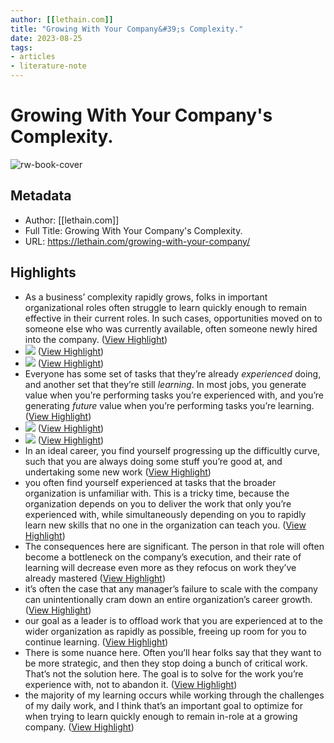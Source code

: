 ```yaml
---
author: [[lethain.com]]
title: "Growing With Your Company&#39;s Complexity."
date: 2023-08-25
tags: 
- articles
- literature-note
---
```

# Growing With Your Company's Complexity.

![rw-book-cover](https://lethain.com/static/blog/2019/dnm-hero.png)

## Metadata
- Author: [[lethain.com]]
- Full Title: Growing With Your Company's Complexity.
- URL: https://lethain.com/growing-with-your-company/

## Highlights
- As a business’ complexity rapidly grows, folks in important organizational roles often struggle to learn quickly enough to remain effective in their current roles. In such cases, opportunities moved on to someone else who was currently available, often someone newly hired into the company. ([View Highlight](https://read.readwise.io/read/01gs6b98yg56kxceh4r9tdffhk))
- ![](https://lethain.com/static/blog/2019/dnm-simple.png) ([View Highlight](https://read.readwise.io/read/01gs6ba4m6mgeh3k93nz19j09n))
- ![](https://lethain.com/static/blog/2019/dnm-simple.png) ([View Highlight](https://read.readwise.io/read/01gs6ba4mrv32epq6by3yrtjvt))
- Everyone has some set of tasks that they’re already *experienced* doing, and another set that they’re still *learning*. In most jobs, you generate value when you’re performing tasks you’re experienced with, and you’re generating *future* value when you’re performing tasks you’re learning. ([View Highlight](https://read.readwise.io/read/01gs6ba1m83jtvaakaqw12syw9))
- ![](https://lethain.com/static/blog/2019/dnm-over-time.png) ([View Highlight](https://read.readwise.io/read/01gs6baf612c8y34j87yjf1wcb))
- ![](https://lethain.com/static/blog/2019/dnm-over-time.png) ([View Highlight](https://read.readwise.io/read/01gs6baf63dd512frtk2se17r3))
- In an ideal career, you find yourself progressing up the difficultly curve, such that you are always doing some stuff you’re good at, and undertaking some new work ([View Highlight](https://read.readwise.io/read/01gs6bb3qs5wa0r022y08tfrzm))
- you often find yourself experienced at tasks that the broader organization is unfamiliar with. This is a tricky time, because the organization depends on you to deliver the work that only you’re experienced with, while simultaneously depending on you to rapidly learn new skills that no one in the organization can teach you. ([View Highlight](https://read.readwise.io/read/01gs6bcb4acadtn9zzgsccka3v))
- The consequences here are significant. The person in that role will often become a bottleneck on the company’s execution, and their rate of learning will decrease even more as they refocus on work they’ve already mastered ([View Highlight](https://read.readwise.io/read/01gs6bjneyn72ngndfhx9hw8bg))
- it’s often the case that any manager’s failure to scale with the company can unintentionally cram down an entire organization’s career growth. ([View Highlight](https://read.readwise.io/read/01gs6bm0py2qdknv5fqqtsn0tq))
- our goal as a leader is to offload work that you are experienced at to the wider organization as rapidly as possible, freeing up room for you to continue learning. ([View Highlight](https://read.readwise.io/read/01gs6bmhdcvvv8qxfh725j24st))
- There is some nuance here. Often you’ll hear folks say that they want to be more strategic, and then they stop doing a bunch of critical work. That’s not the solution here. The goal is to solve for the work you’re experience with, not to abandon it. ([View Highlight](https://read.readwise.io/read/01gs6c4ghvf1zch8vh3jcda8cn))
- the majority of my learning occurs while working through the challenges of my daily work, and I think that’s an important goal to optimize for when trying to learn quickly enough to remain in-role at a growing company. ([View Highlight](https://read.readwise.io/read/01gs6c84dkcpwnahp1py0k93qp))
